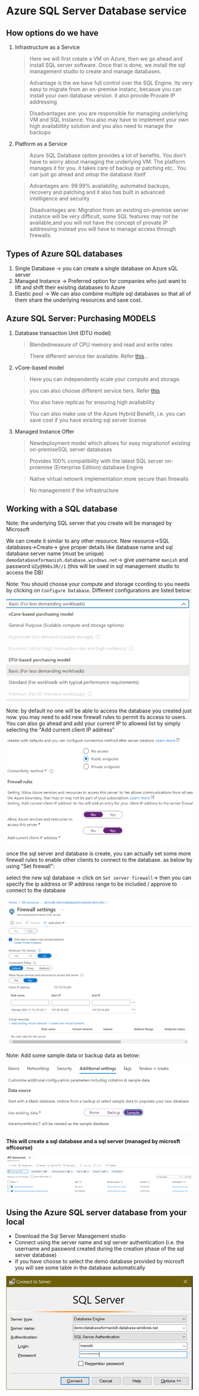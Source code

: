 # Azure SQL Server Database service

## How options do we have

1. Infrastructure as a Service

   > Here we will first create a VM on Azure, then we go ahead and install SQL server software. Once that is done, we install the sql management studio to create and manage databases.

   > Advantage is the we have full control over the SQL Engine. Its very easy to migrate from an on-premise instanc, becasue you can install your own database version. it also provide Provate IP addressing

   > Disadvantages are: you are responsible for managing underlying VM and SQL Instance. You also may have to implement your own high availabiltity solution and you also need to manage the backups

2. Platform as a Service

   > Azure SQL Database option provides a lot of benefits. You don't have to worry about managing the underlying VM. The platform manages it for you. it takes care of backup or patching etc.. You can just go ahead and setup the database itself

   > Advantages are: 99.99% availability, automated backups, recovery and patching and it also has built in advanced intelligence and security

   > Disadvantages are: Migration from an existing on-premise server instance will be very difficult, some SQL features may not be available,and you will not have the concept of provate IP addressing instead you will have to manage access through firewalls.

## Types of Azure SQL databases

1. Single Database -> you can create a single database on Azure sQL server
2. Managed Instance -> Preferred option for companies who just want to lift and shift their exisitng databases to Azure
3. Elastic pool -> We can also combine multiple sql databases so that all of them share the underlying resources and save cost.

## Azure SQL Server: Purchasing MODELS

1. Database transaction Unit (DTU model)

   > Blendedmeasure of CPU memory and read and write rates

   > There different service tier available. Refer [this](https://docs.microsoft.com/en-us/azure/azure-sql/database/service-tiers-dtu)...

2. vCore-based model

   > Here you can independently scale your compute and storage.

   > you can also choose different service tiers. Refer [this](https://docs.microsoft.com/en-us/azure/azure-sql/database/service-tiers-sql-database-vcore)

   > You also have replicas for ensuring high availability

   > You can also make use of the Azure Hybrid Benefit, i.e. you can save cost if you have exisitng sql server license

3. Managed Instance Offer

   > Newdeployment model which allows for easy migrationof existing on-premiseSQL server databases

   > Provides 100% compatibility with the latest SQL server on-proemise (Enterprise Edition) database Engine

   > Native virtual netowrk implementation more secure than firewalls

   > No management if the infrastructure

## Working with a SQL database

Note: the underlying SQL server that you create will be managed by Microsoft

We can create it similar to any other resource. New resource->SQL databases->Create-> give proper details like database name and sql database server name (must be unique) `demodatabaseformanish.database.windows.net`-> give username `manish` and password `UZy@996sJR//1` (this will be used in sql management studio to access the DB)

Note: You should choose your compute and storage ccording to you needs by clicking on `Configure Database`.
Different configurations are listed below:

![Different configs](./images/17.PNG)

Note: by default no one will be able to access the database you created just now.
you may need to add new firewall rules to permit its access to users. You can also go ahead and add your current IP to allowed list by simply selecting the "Add current client IP address"

![firewall configuration](./images/18.PNG)

once the sql server and database is create, you can actually set some more firewall rules to enable other clients to connect to the database. as below by using "Set firewall":

select the new sql database -> click on `Set server firewall`-> then you can specify the ip address or IP address range to be included / approve to connect to the database

![firewall](./images/21.PNG)

Note: Add some sample data or backup data as below:

![data](./images/19.PNG)

**This will create a sql database and a sql server (managed by microsft offcourse)**

![resource created](./images/20.PNG)

## Using the Azure SQL server database from your local

- Download the Sql Server Management studio
- Connect using the server name and sql server authentication (i.e. the username and password created during the creation phase of the sql server database)
- if you have choose to select the demo database provided by microsft you will see some table in the database automatically

![How to connect](./images/22.PNG)
